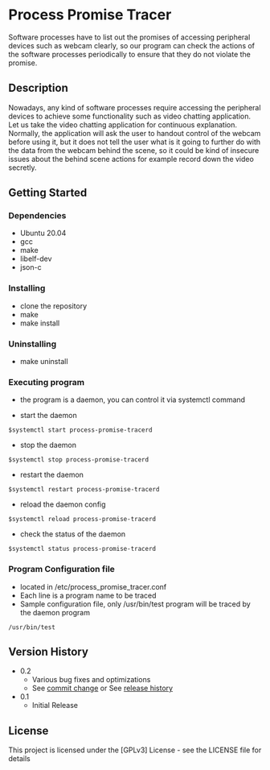 # Process Promise Tracer

Software processes have to list out the promises of accessing peripheral devices such as webcam clearly, so our program can check the actions of the
software processes periodically to ensure that they do not violate the promise.

## Description

Nowadays, any kind of software processes require accessing the peripheral devices to achieve some functionality such as video chatting application.
Let us take the video chatting application for continuous explanation. Normally, the application will ask the user to handout control of the webcam
before using it, but it does not tell the user what is it going to further do with the data from the webcam behind the scene, so it could be kind of
insecure issues about the behind scene actions for example record down the video secretly.

## Getting Started

### Dependencies

* Ubuntu 20.04
* gcc
* make
* libelf-dev
* json-c

### Installing

* clone the repository
* make
* make install

### Uninstalling

* make uninstall

### Executing program

* the program is a daemon, you can control it via systemctl command

* start the daemon
```
$systemctl start process-promise-tracerd
```

* stop the daemon
```
$systemctl stop process-promise-tracerd
```

* restart the daemon
```
$systemctl restart process-promise-tracerd
```

* reload the daemon config
```
$systemctl reload process-promise-tracerd
```

* check the status of the daemon
```
$systemctl status process-promise-tracerd
```

### Program Configuration file
* located in /etc/process_promise_tracer.conf
* Each line is a program name to be traced
* Sample configuration file, only /usr/bin/test program will be traced by the daemon program
```
/usr/bin/test
```

## Version History

* 0.2
    * Various bug fixes and optimizations
    * See [commit change]() or See [release history]()
* 0.1
    * Initial Release

## License

This project is licensed under the [GPLv3] License - see the LICENSE file for details
